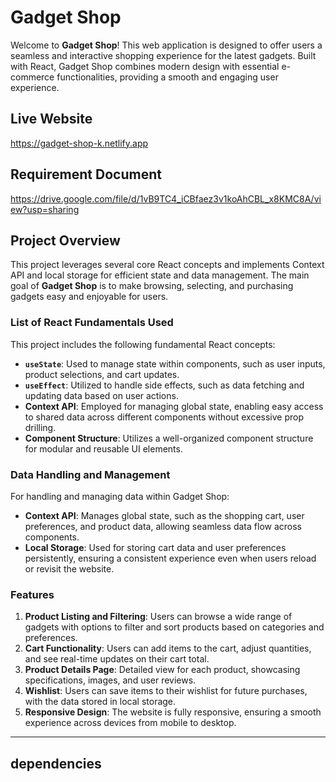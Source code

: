 # Gadget Shop

Welcome to **Gadget Shop**! This web application is designed to offer users a seamless and interactive shopping experience for the latest gadgets. Built with React, Gadget Shop combines modern design with essential e-commerce functionalities, providing a smooth and engaging user experience.

## Live Website

https://gadget-shop-k.netlify.app

## Requirement Document
https://drive.google.com/file/d/1vB9TC4_iCBfaez3v1koAhCBL_x8KMC8A/view?usp=sharing


## Project Overview

This project leverages several core React concepts and implements Context API and local storage for efficient state and data management. The main goal of **Gadget Shop** is to make browsing, selecting, and purchasing gadgets easy and enjoyable for users.

### List of React Fundamentals Used

This project includes the following fundamental React concepts:
- **`useState`**: Used to manage state within components, such as user inputs, product selections, and cart updates.
- **`useEffect`**: Utilized to handle side effects, such as data fetching and updating data based on user actions.
- **Context API**: Employed for managing global state, enabling easy access to shared data across different components without excessive prop drilling.
- **Component Structure**: Utilizes a well-organized component structure for modular and reusable UI elements.

### Data Handling and Management

For handling and managing data within Gadget Shop:
- **Context API**: Manages global state, such as the shopping cart, user preferences, and product data, allowing seamless data flow across components.
- **Local Storage**: Used for storing cart data and user preferences persistently, ensuring a consistent experience even when users reload or revisit the website.

### Features

1. **Product Listing and Filtering**: Users can browse a wide range of gadgets with options to filter and sort products based on categories and preferences.
2. **Cart Functionality**: Users can add items to the cart, adjust quantities, and see real-time updates on their cart total.
3. **Product Details Page**: Detailed view for each product, showcasing specifications, images, and user reviews.
4. **Wishlist**: Users can save items to their wishlist for future purchases, with the data stored in local storage.
5. **Responsive Design**: The website is fully responsive, ensuring a smooth experience across devices from mobile to desktop.

---
## dependencies
```



